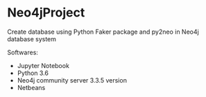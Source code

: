 # Neo4jProject
Create database using Python Faker package and py2neo in Neo4j database system

Softwares:
- Jupyter Notebook
- Python 3.6
- Neo4j community server 3.3.5 version
- Netbeans
